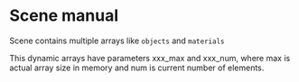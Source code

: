 # Scene manual

Scene contains multiple arrays like `objects` and `materials`

This dynamic arrays have parameters xxx_max and xxx_num,
 where max is actual array size in memory and num is current number of elements.

